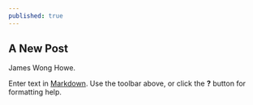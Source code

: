 ```yaml
---
published: true
---
```

## A New Post

James Wong Howe.

Enter text in [Markdown](http://daringfireball.net/projects/markdown/). Use the toolbar above, or click the **?** button for formatting help.

